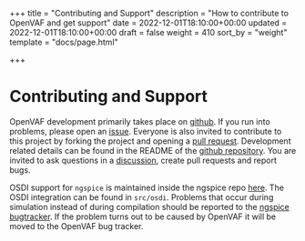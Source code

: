 +++
title = "Contributing and Support"
description = "How to contribute to OpenVAF and get support"
date = 2022-12-01T18:10:00+00:00
updated = 2022-12-01T18:10:00+00:00
draft = false
weight = 410
sort_by = "weight"
template = "docs/page.html"

+++

# Contributing and Support

OpenVAF development primarily takes place on [github](https://github.com/pascalkuthe/OpenVAF).
If you run into problems, please open an [issue](https://github.com/pascalkuthe/OpenVAF/issues).
Everyone is also invited to contribute to this project by forking the project and opening a [pull request](https://github.com/pascalkuthe/OpenVAF/pulls).
Development related details can be found in the README of the [github repository](https://github.com/pascalkuthe/OpenVAF).
You are invited to ask questions in a [discussion](https://github.com/pascalkuthe/OpenVAF/discussions), create pull requests and report bugs. 


OSDI support for `ngspice` is maintained inside the ngspice repo [here](https://ngspice.sourceforge.io/).
The OSDI integration can be found in `src/osdi`.
Problems that occur during simulation instead of during compilation should be reported to the [ngspice bugtracker](https://sourceforge.net/p/ngspice/bugs/).
If the problem turns out to be caused by OpenVAF it will be moved to the OpenVAF bug tracker.
<!-- * The **OSDI** interface definition is maintained [here](https://gitlab.com/mario.k/osdi) and is summarized [here](/osdi/osdi_v0p3.pdf). -->


